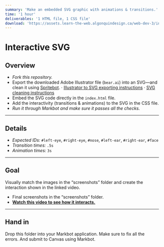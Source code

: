 ```yaml
---
summary: 'Make an embedded SVG graphic with animations & transitions.'
time: '1 hour'
deliverables: '1 HTML file, 1 CSS file'
download: 'https://assets.learn-the-web.algonquindesign.ca/web-dev-3/interactive-svg-download.zip'
---
```


# Interactive SVG

## Overview

- *Fork this repository.*
- Export the downloaded Adobe Illustrator file (`bear.ai`) into an SVG—and clean it using [Spritebot](https://github.com/thomasjbradley/spritebot).
  · [Illustrator to SVG exporting instructions](http://learn-the-web.algonquindesign.ca/topics/image-formats/#svg)
  · [SVG cleaning instructions](http://learn-the-web.algonquindesign.ca/topics/advanced-svg/#cleaning-generated-svg)
- Embed the SVG code directly in the `index.html` file.
- Add the interactivity (transitions & animations) to the SVG in the CSS file.
- *Run it through Markbot and make sure it passes all the checks.*

---

## Details

- *Expected IDs:* `#left-eye`, `#right-eye`, `#nose`, `#left-ear`, `#right-ear`, `#face`
- *Transition times:* `.5s`
- *Animation times:* `3s`

---

## Goal

Visually match the images in the “screenshots” folder and create the interaction shown in the linked video.

- Final screenshots in the “screenshots” folder.
- [**Watch this video to see how it interacts.**](https://youtu.be/kHwdYqkRPVc)

---

## Hand in

Drop this folder into your Markbot application. Make sure to fix all the errors. And submit to Canvas using Markbot.
